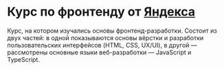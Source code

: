 # Курс по фронтенду от [Яндекса](https://yandex.ru/)

Курс, на котором изучались основы фронтенд-разработки. Состоит из двух частей: в одной 
показываются основы вёрстки и разработки пользовательских интерфейсов (HTML, CSS, UX/UI), 
в другой — рассмотрены основные языки веб-разработки — JavaScript и TypeScript.
